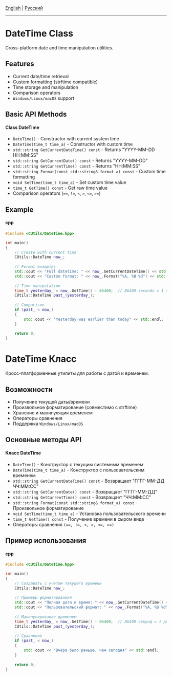 [English](#en) | [Русский](#ru)

---

<a id="en"></a>
# DateTime Class

Cross-platform date and time manipulation utilities.

## Features
- Current date/time retrieval
- Custom formatting (strftime compatible)
- Time storage and manipulation
- Comparison operators
- `Windows/Linux/macOS` support

## Basic API Methods
#### Class DateTime
- `DateTime()` - Constructor with current system time
- `DateTime(time_t time_a)` - Constructor with custom time
- `std::string GetCurrentDateTime() const` - Returns "YYYY-MM-DD HH:MM:SS"
- `std::string GetCurrentDate() const` - Returns "YYYY-MM-DD"
- `std::string GetCurrentTime() const` - Returns "HH:MM:SS"
- `std::string Format(const std::string& format_a) const` - Custom time formatting
- `void SetTime(time_t time_a)` - Set custom time value
- `time_t GetTime() const` - Get raw time value
- Comparison operators (`==`, `!=`, `<`, `>`, `<=`, `>=`)

## Example
#### cpp
```cpp
#include <CUtils/DateTime.hpp>

int main()
{
    // Create with current time
    CUtils::DateTime now_;
    
    // Format examples
    std::cout << "Full datetime: " << now_.GetCurrentDateTime() << std::endl;
    std::cout << "Custom format: " << now_.Format("%A, %B %d") << std::endl;
    
    // Time manipulation
    time_t yesterday_ = now_.GetTime() - 86400;  // 86400 seconds = 1 day
    CUtils::DateTime past_(yesterday_);
    
    // Comparison
    if (past_ < now_) 
    {
        std::cout << "Yesterday was earlier than today" << std::endl;
    }
    
    return 0;
}
```

<a id="ru"></a>
# DateTime Класс
Кросс-платформенные утилиты для работы с датой и временем.

## Возможности
- Получение текущей даты/времени
- Произвольное форматирование (совместимо с strftime)
- Хранение и манипуляция временем
- Операторы сравнения
- Поддержка `Windows/Linux/macOS`

## Основные методы API
#### Класс DateTime
- `DateTime()` - Конструктор с текущим системным временем
- `DateTime(time_t time_a)` - Конструктор с пользовательским временем
- `std::string GetCurrentDateTime() const` - Возвращает "ГГГГ-ММ-ДД ЧЧ:ММ:СС"
- `std::string GetCurrentDate() const` - Возвращает "ГГГГ-ММ-ДД"
- `std::string GetCurrentTime() const` - Возвращает "ЧЧ:ММ:СС"
- `std::string Format(const std::string& format_a) const` - Произвольное форматирование
- `void SetTime(time_t time_a)` - Установка пользовательского времени
- `time_t GetTime() const` - Получение времени в сыром виде
- Операторы сравнения `(==, !=, <, >, <=, >=)`

## Пример использования
#### cpp
```cpp
#include <CUtils/DateTime.hpp>

int main()
{
    // Создавать с учетом текущего времени
    CUtils::DateTime now_;
    
    // Примеры форматирования
    std::cout << "Полная дата и время: " << now_.GetCurrentDateTime() << std::endl;
    std::cout << "Пользовательский формат: " << now_.Format("%A, %B %d") << std::endl;
    
    // Манипулирование временем
    time_t yesterday_ = now_.GetTime() - 86400;  // 86400 секунд = 1 день
    CUtils::DateTime past_(yesterday_);
    
	// Сравнение
    if (past_ < now_) 
    {
        std::cout << "Вчера было раньше, чем сегодня" << std::endl;
    }
    
    return 0;
}
```